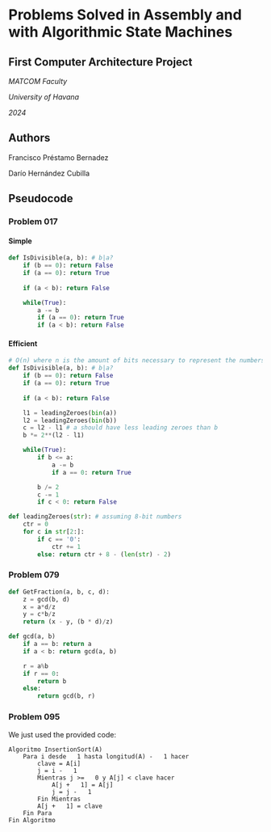 # Problems Solved in Assembly and with Algorithmic State Machines

## First Computer Architecture Project

_MATCOM Faculty_

_University of Havana_

_2024_

## Authors

Francisco Préstamo Bernadez

Darío Hernández Cubilla

## Pseudocode

### Problem 017

#### Simple

``` Python
def IsDivisible(a, b): # b|a?
    if (b == 0): return False
    if (a == 0): return True
    
    if (a < b): return False

    while(True):
        a -= b
        if (a == 0): return True
        if (a < b): return False
```

#### Efficient

``` Python
# O(n) where n is the amount of bits necessary to represent the numbers
def IsDivisible(a, b): # b|a?
    if (b == 0): return False
    if (a == 0): return True
    
    if (a < b): return False

    l1 = leadingZeroes(bin(a))
    l2 = leadingZeroes(bin(b))
    c = l2 - l1 # a should have less leading zeroes than b
    b *= 2**(l2 - l1)

    while(True):
        if b <= a:
            a -= b
            if a == 0: return True

        b /= 2
        c -= 1
        if c < 0: return False

def leadingZeroes(str): # assuming 8-bit numbers
    ctr = 0
    for c in str[2:]:
        if c == '0':
            ctr += 1
        else: return ctr + 8 - (len(str) - 2)
```

### Problem 079

``` Python
def GetFraction(a, b, c, d):
    z = gcd(b, d)
    x = a*d/z
    y = c*b/z
    return (x - y, (b * d)/z)

def gcd(a, b)
    if a == b: return a
    if a < b: return gcd(a, b)

    r = a%b
    if r == 0:
        return b
    else:
        return gcd(b, r)

```

### Problem 095

We just used the provided code:

```
Algoritmo InsertionSort(A)
    Para i desde   1 hasta longitud(A) -   1 hacer
        clave = A[i]
        j = i -   1
        Mientras j >=   0 y A[j] < clave hacer
            A[j +   1] = A[j]
            j = j -   1
        Fin Mientras
        A[j +   1] = clave
    Fin Para
Fin Algoritmo
```
